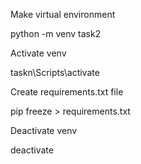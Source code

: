 Make virtual environment

python -m venv task2


Activate venv

taskn\Scripts\activate


Create requirements.txt file

pip freeze > requirements.txt


Deactivate venv

deactivate